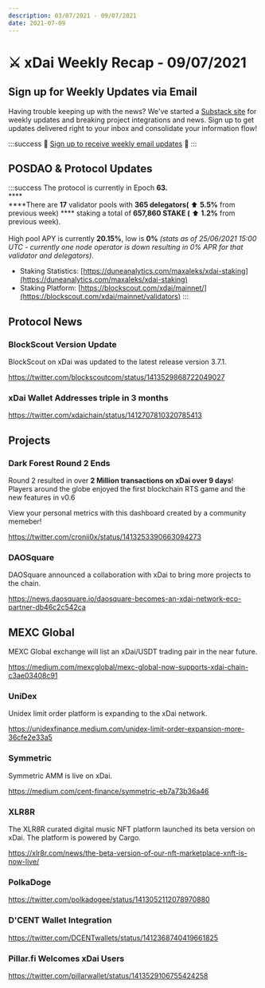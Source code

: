 ```yaml
---
description: 03/07/2021 - 09/07/2021
date: 2021-07-09
---
```


# ⚔️ xDai Weekly Recap - 09/07/2021

## Sign up for Weekly Updates via Email

Having trouble keeping up with the news? We've started a [Substack site](https://xdai.substack.com/) for weekly updates and breaking project integrations and news. Sign up to get updates delivered right to your inbox and consolidate your information flow!

:::success
💌 [Sign up to receive weekly email updates](https://xdai.substack.com/) 💌
:::

## POSDAO & Protocol Updates

:::success
The protocol is currently in Epoch **63.**\
****\
****There are **17** validator pools with **365 delegators(** ⬆️ **5.5%** from previous week) **** staking a total of **657,860 STAKE (** ⬆️ **1.2%** from previous week).\
\
High pool APY is currently **20.15%**, low is **0%** _(stats as of 25/06/2021 15:00 UTC - currently one node operator is down resulting in 0% APR for that validator and delegators)_.

* Staking Statistics: [https://duneanalytics.com/maxaleks/xdai-staking](https://duneanalytics.com/maxaleks/xdai-staking)
* Staking Platform: [https://blockscout.com/xdai/mainnet/](https://blockscout.com/xdai/mainnet/validators)
:::

## Protocol News

### BlockScout Version Update

BlockScout on xDai was updated to the latest release version 3.7.1.

https://twitter.com/blockscoutcom/status/1413529868722049027

### xDai Wallet Addresses triple in 3 months

https://twitter.com/xdaichain/status/1412707810320785413

## Projects

### Dark Forest Round 2 Ends

Round 2 resulted in over **2 Million transactions on xDai over 9 days**! Players around the globe enjoyed the first blockchain RTS game and the new features in v0.6

View your personal metrics with this dashboard created by a community memeber!

https://twitter.com/cronii0x/status/1413253390663094273

### DAOSquare

DAOSquare announced a collaboration with xDai to bring more projects to the chain.

https://news.daosquare.io/daosquare-becomes-an-xdai-network-eco-partner-db46c2c542ca

## MEXC Global

MEXC Global exchange will list an xDai/USDT trading pair in the near future.

https://medium.com/mexcglobal/mexc-global-now-supports-xdai-chain-c3ae03408c91

### UniDex

Unidex limit order platform is expanding to the xDai network.

https://unidexfinance.medium.com/unidex-limit-order-expansion-more-36cfe2e33a5

### Symmetric

Symmetric AMM is live on xDai.

https://medium.com/cent-finance/symmetric-eb7a73b36a46

### XLR8R

The XLR8R curated digital music NFT platform launched its beta version on xDai. The platform is powered by Cargo.

https://xlr8r.com/news/the-beta-version-of-our-nft-marketplace-xnft-is-now-live/

### PolkaDoge

https://twitter.com/polkadogee/status/1413052112078970880

### D'CENT Wallet Integration

https://twitter.com/DCENTwallets/status/1412368740419661825

### Pillar.fi Welcomes xDai Users

https://twitter.com/pillarwallet/status/1413529106755424258

